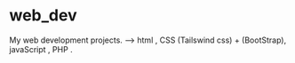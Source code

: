 # web_dev
My web development projects. -->
html , CSS (Tailswind css) + (BootStrap), javaScript , PHP .

